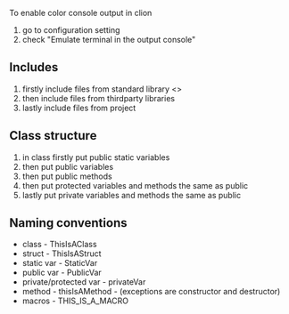 To enable color console output in clion
1. go to configuration setting
2. check "Emulate terminal in the output console"

## Includes
1. firstly include files from standard library <>
2. then include files from thirdparty libraries
3. lastly include files from project

## Class structure
1. in class firstly put public static variables 
2. then put public variables 
3. then put public methods 
4. then put protected variables and methods the same as public 
5. lastly put private variables and methods the same as public 

## Naming conventions
- class - ThisIsAClass 
- struct - ThisIsAStruct 
- static var - StaticVar 
- public var - PublicVar 
- private/protected var - privateVar 
- method - thisIsAMethod - (exceptions are constructor and destructor) 
- macros - THIS_IS_A_MACRO 


